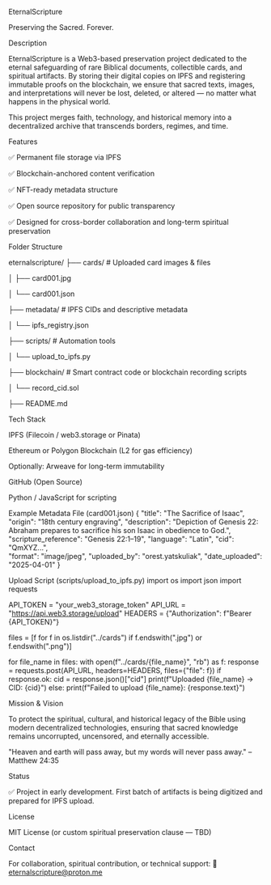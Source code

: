 EternalScripture

Preserving the Sacred. Forever.

Description

EternalScripture is a Web3-based preservation project dedicated to the eternal safeguarding of rare Biblical documents, collectible cards, and spiritual artifacts. By storing their digital copies on IPFS and registering immutable proofs on the blockchain, we ensure that sacred texts, images, and interpretations will never be lost, deleted, or altered — no matter what happens in the physical world.

This project merges faith, technology, and historical memory into a decentralized archive that transcends borders, regimes, and time.

Features

✅ Permanent file storage via IPFS

✅ Blockchain-anchored content verification

✅ NFT-ready metadata structure

✅ Open source repository for public transparency

✅ Designed for cross-border collaboration and long-term spiritual preservation

Folder Structure

eternalscripture/
├── cards/ # Uploaded card images & files

│   ├── card001.jpg

│   └── card001.json

├── metadata/               # IPFS CIDs and descriptive metadata

│   └── ipfs_registry.json

├── scripts/                # Automation tools

│   └── upload_to_ipfs.py

├── blockchain/             # Smart contract code or blockchain recording scripts

│   └── record_cid.sol

├── README.md


Tech Stack

IPFS (Filecoin / web3.storage or Pinata)

Ethereum or Polygon Blockchain (L2 for gas efficiency)

Optionally: Arweave for long-term immutability

GitHub (Open Source)

Python / JavaScript for scripting



Example Metadata File (card001.json)
{
  "title": "The Sacrifice of Isaac",
  "origin": "18th century engraving",
  "description": "Depiction of Genesis 22: Abraham prepares to sacrifice his son Isaac in obedience to God.",
  "scripture_reference": "Genesis 22:1–19",
  "language": "Latin",
  "cid": "QmXYZ...",  
  "format": "image/jpeg",
  "uploaded_by": "orest.yatskuliak",
  "date_uploaded": "2025-04-01"
}

Upload Script (scripts/upload_to_ipfs.py)
import os
import json
import requests

API_TOKEN = "your_web3_storage_token"
API_URL = "https://api.web3.storage/upload"
HEADERS = {"Authorization": f"Bearer {API_TOKEN}"}

files = [f for f in os.listdir("../cards") if f.endswith(".jpg") or f.endswith(".png")]

for file_name in files:
    with open(f"../cards/{file_name}", "rb") as f:
        response = requests.post(API_URL, headers=HEADERS, files={"file": f})
        if response.ok:
            cid = response.json()["cid"]
            print(f"Uploaded {file_name} -> CID: {cid}")
        else:
            print(f"Failed to upload {file_name}: {response.text}")





Mission & Vision

To protect the spiritual, cultural, and historical legacy of the Bible using modern decentralized technologies, ensuring that sacred knowledge remains uncorrupted, uncensored, and eternally accessible.

"Heaven and earth will pass away, but my words will never pass away." – Matthew 24:35




Status

✅ Project in early development. First batch of artifacts is being digitized and prepared for IPFS upload.

License

MIT License (or custom spiritual preservation clause — TBD)

Contact

For collaboration, spiritual contribution, or technical support:
📧 eternalscripture@proton.me

